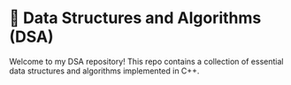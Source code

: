 # 🧠 Data Structures and Algorithms (DSA)

Welcome to my DSA repository! This repo contains a collection of essential data structures and algorithms implemented in C++.
